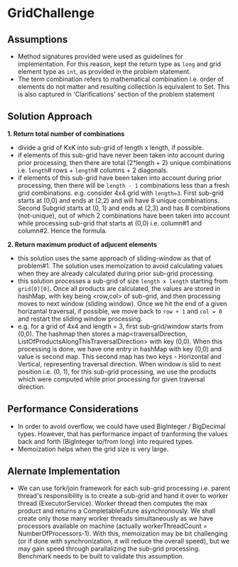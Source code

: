 # GridChallenge


## Assumptions

* Method signatures provided were used as guidelines for implementation. For this reason, kept the return type as ``` long ``` and grid element type as ``` int ```, as provided in the problem statement. 
* The term combination refers to mathematical combination i.e. order of elements do not matter and resulting collection is equivalent to Set<T>. This is also captured in 'Clarifications' section of the problem statement



## Solution Approach

**1. Return total number of combinations**
 - divide a grid of KxK into sub-grid of length x length, if possible.
 - if elements of this sub-grid have never been taken into account during prior processing, then there are total (2*length + 2) unique combinations i.e. ```length```# rows + ```length```# columns + 2 diagonals.
 - if elements of this sub-grid have been taken into account during prior processing, then there will be ```length - 1``` combinations less than a fresh grid combinations. 
      e.g. consider 4x4 grid with ```length=3```. First sub-grid starts at (0,0) and ends at (2,2) and will have 8 unique combinations. 
      Second Subgrid starts at (0, 1) and ends at (2,3) and has 8 combinations (not-unique), out of which 2 combinations have been taken into account while processing sub-grid that starts at (0,0) i.e. column#1 and column#2.
      Hence the formula.
      
**2. Return maximum product of adjucent elements**
 - this solution uses the same approach of sliding-window as that of problem#1. The solution uses memoization to avoid calculating values when they are already calculated during prior sub-grid processing.
 - this solution processes a sub-grid of size ```length x length``` starting from ```grid[0][0]```. Once all products are calculated, the values are stored in hashMap, with key being <row,col> of sub-grid, and then processing moves to next window (sliding window). Once we hit the end of a given horizantal traversal, if possible, we move back to ```row + 1``` and ```col = 0``` and restart the sliding window processing.
 - e.g. for a grid of 4x4 and length = 3, first sub-grid/window starts from (0,0). The hashmap then stores a map<traversalDirection, ListOfProductsAlongThisTraversalDirection> with key (0,0). When this processing is done, we have one entry in hashMap with key (0,0) and value is second map. This second map has two keys - Horizontal and Vertical, representing traversal direction. When window is slid to next position i.e. (0, 1), for this sub-grid processing, we use the products which were computed while prior processing for given traversal direction.

## Performance Considerations
- In order to avoid overflow, we could have used BigInteger / BigDecimal types. However, that has performance impact of tranforming the values back and forth (BigInteger to/from long) into required types.
- Memoization helps when the grid size is very large.

## Alernate Implementation
- We can use fork/join framework for each sub-grid processing i.e. parent thread's responsibility is to create a sub-grid and hand it over to worker thread (ExecutorService). Worker thread then computes the max product and returns a CompletableFuture<Grid> asynchronously. We shall create only those many worker threads simultaneously as we have processors available on machine (actually workerThreadCount = NumberOfProcessors-1). With this, memoization may be bit challenging (or if done with synchronization, it will reduce the overall speed), but we may gain speed through parallalizing the sub-grid processing. Benchmark needs to be built to validate this assumption.
